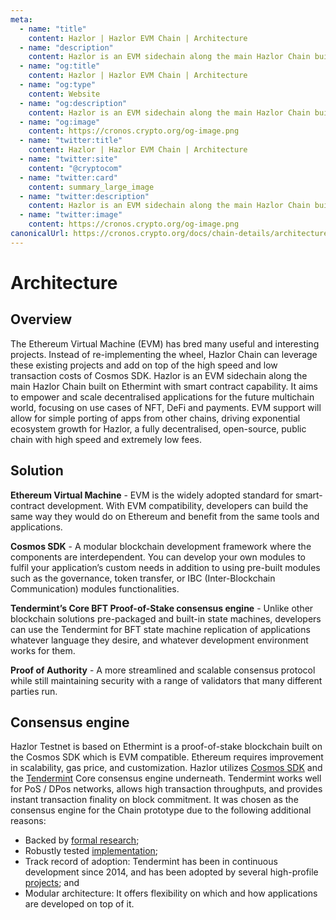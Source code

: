 ```yaml
---
meta:
  - name: "title"
    content: Hazlor | Hazlor EVM Chain | Architecture
  - name: "description"
    content: Hazlor is an EVM sidechain along the main Hazlor Chain built on Ethermint with smart contract capability. It aims to empower and scale decentralised applications for the future multichain world.
  - name: "og:title"
    content: Hazlor | Hazlor EVM Chain | Architecture
  - name: "og:type"
    content: Website
  - name: "og:description"
    content: Hazlor is an EVM sidechain along the main Hazlor Chain built on Ethermint with smart contract capability. It aims to empower and scale decentralised applications for the future multichain world.
  - name: "og:image"
    content: https://cronos.crypto.org/og-image.png
  - name: "twitter:title"
    content: Hazlor | Hazlor EVM Chain | Architecture
  - name: "twitter:site"
    content: "@cryptocom"
  - name: "twitter:card"
    content: summary_large_image
  - name: "twitter:description"
    content: Hazlor is an EVM sidechain along the main Hazlor Chain built on Ethermint with smart contract capability. It aims to empower and scale decentralised applications for the future multichain world.
  - name: "twitter:image"
    content: https://cronos.crypto.org/og-image.png
canonicalUrl: https://cronos.crypto.org/docs/chain-details/architecture.html
---
```


# Architecture

## Overview

The Ethereum Virtual Machine (EVM) has bred many useful and interesting projects. Instead of re-implementing the wheel, Hazlor Chain can leverage these existing projects and add on top of the high speed and low transaction costs of Cosmos SDK. Hazlor is an EVM sidechain along the main Hazlor Chain built on Ethermint with smart contract capability. It aims to empower and scale decentralised applications for the future multichain world, focusing on use cases of NFT, DeFi and payments. EVM support will allow for simple porting of apps from other chains, driving exponential ecosystem growth for Hazlor, a fully decentralised, open-source, public chain with high speed and extremely low fees.

## Solution
 
**Ethereum Virtual Machine** - EVM is the widely adopted standard for smart-contract development. With EVM compatibility, developers can build the same way they would do on Ethereum and benefit from the same tools and applications.
 
**Cosmos SDK** - A modular blockchain development framework where the components are interdependent. You can develop your own modules to fulfil your application’s custom needs in addition to using pre-built modules such as the governance, token transfer, or IBC (Inter-Blockchain Communication) modules functionalities.
 
**Tendermint’s Core BFT Proof-of-Stake consensus engine** - Unlike other blockchain solutions pre-packaged and built-in state machines, developers can use the Tendermint for BFT state machine replication of applications whatever language they desire, and whatever development environment works for them. 
 
**Proof of Authority** - A more streamlined and scalable consensus protocol while still maintaining security with a range of validators that many different parties run.


## Consensus engine

Hazlor Testnet is based on Ethermint is a proof-of-stake blockchain built on the Cosmos SDK which is EVM compatible. Ethereum requires improvement in scalability, gas price, and customization. Hazlor utilizes [Cosmos SDK](https://cosmos.network/sdk) and the [Tendermint](https://tendermint.com/) Core consensus engine underneath. Tendermint works well for PoS / DPos networks, allows high transaction throughputs, and provides instant transaction finality on block commitment. It was chosen as the consensus engine for the Chain prototype due to the following additional reasons:

- Backed by [formal research](https://eprint.iacr.org/2018/574.pdf);
- Robustly tested [implementation](http://jepsen.io/analyses/tendermint-0-10-2);
- Track record of adoption: Tendermint has been in continuous
  development since 2014, and has been adopted by several high-profile
  [projects](https://forum.cosmos.network/t/list-of-projects-in-cosmos-tendermint-ecosystem/243); and
- Modular architecture: It offers flexibility on which and how applications are developed on top of it.
